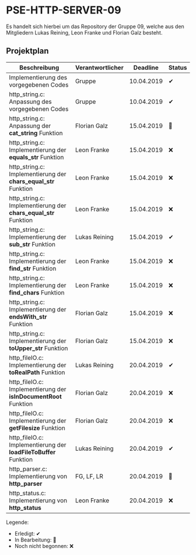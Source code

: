 # PSE-HTTP-SERVER-09

Es handelt sich hierbei um das Repository der Gruppe 09, welche aus den Mitgliedern Lukas Reining, Leon Franke und Florian Galz besteht. 

## Projektplan



| Beschreibung  | Verantwortlicher | Deadline      | Status      |
| ------------- | -------------    | ------------- | ------------- |
| Implementierung des vorgegebenen Codes   | Gruppe     | 10.04.2019  | ✔ |
| http_string.c: Anpassung des vorgegebenen Codes   | Gruppe     | 10.04.2019  | ✔ |
| http_string.c: Anpassung der **cat_string** Funktion  | Florian Galz     | 15.04.2019  | 🔨|
| http_string.c: Implementierung der **equals_str** Funktion  | Leon Franke     | 15.04.2019  | ❌ |
| http_string.c: Implementierung der **chars_equal_str** Funktion  | Leon Franke     | 15.04.2019  | ❌ |
| http_string.c: Implementierung der **chars_equal_str** Funktion  | Leon Franke     | 15.04.2019  | ❌ |
| http_string.c: Implementierung der **sub_str** Funktion  | Lukas Reining     | 15.04.2019  | ✔ |
| http_string.c: Implementierung der **find_str** Funktion  | Leon Franke     | 15.04.2019  | ❌ |
| http_string.c: Implementierung der **find_chars** Funktion  | Leon Franke     | 15.04.2019  | ❌ |
| http_string.c: Implementierung der **endsWith_str** Funktion  | Florian Galz     | 15.04.2019  | ❌ |
| http_string.c: Implementierung der **toUpper_str** Funktion  | Florian Galz     | 15.04.2019  | ❌ |
| http_fileIO.c: Implementierung der **toRealPath** Funktion  | Lukas Reining     | 20.04.2019  | ✔ |
| http_fileIO.c: Implementierung der **isInDocumentRoot** Funktion  | Florian Galz     | 20.04.2019  | ❌ |
| http_fileIO.c: Implementierung der **getFilesize** Funktion  | Florian Galz     | 20.04.2019  | ❌ |
| http_fileIO.c: Implementierung der **loadFileToBuffer** Funktion  | Lukas Reining     | 20.04.2019  | ✔ |
| http_parser.c: Implementierung von **http_parser** | FG, LF, LR    | 20.04.2019  | 🔨 |
| http_status.c: Implementierung von **http_status** | Leon Franke   | 20.04.2019  | ❌ |

Legende: 
- Erledigt: ✔
- In Bearbeitung: 🔨
- Noch nicht begonnen: ❌